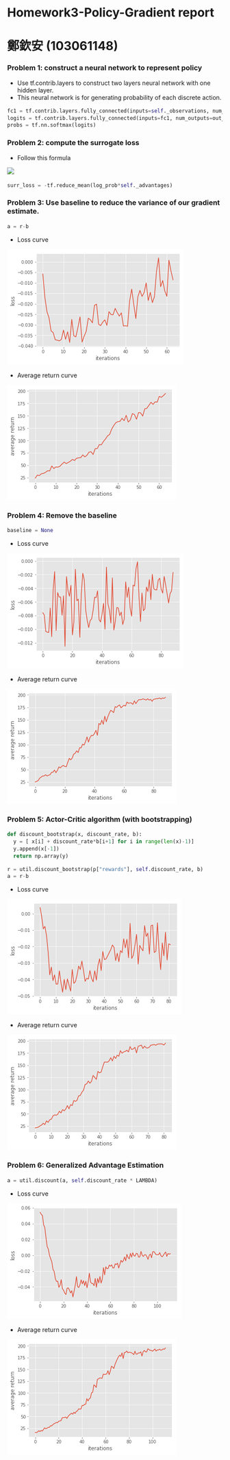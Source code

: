 # Homework3-Policy-Gradient report 
# 鄭欽安 (103061148)
### Problem 1: construct a neural network to represent policy
* Use tf.contrib.layers to construct two layers neural network with one hidden layer.
* This neural network is for generating probability of each discrete action.  
  
```python
fc1 = tf.contrib.layers.fully_connected(inputs=self._observations, num_outputs=hidden_dim, scope='fc1', activation_fn=tf.nn.tanh)
logits = tf.contrib.layers.fully_connected(inputs=fc1, num_outputs=out_dim, scope='fc2', activation_fn=None)
probs = tf.nn.softmax(logits) 
```
### Problem 2: compute the surrogate loss
* Follow this formula
<img src="https://latex.codecogs.com/gif.latex?/L(\\theta)=\\frac{1}{(NT)}(\\sum_{i=1}^N\\sum_{t=0}^Tlog \\pi_ \\theta(a_t^i|s_t^i)*R_t^i)" />   

   
```python
surr_loss = -tf.reduce_mean(log_prob*self._advantages)
```
###  Problem 3: Use baseline to reduce the variance of our gradient estimate.
  
```python
a = r-b
```
* Loss curve  
<img src=./output_figure/p3_loss.png/>  
  
* Average return curve  
<img src=./output_figure/p3_return.png/> 
  
### Problem 4: Remove the baseline  
  
```python
baseline = None
```
* Loss curve  
<img src=./output_figure/p4_loss.png/>  
  
* Average return curve  
<img src=./output_figure/p4_return.png/> 
  
### Problem 5: Actor-Critic algorithm (with bootstrapping)  
  
```python
def discount_bootstrap(x, discount_rate, b):
  y = [ x[i] + discount_rate*b[i+1] for i in range(len(x)-1)]
  y.append(x[-1])
  return np.array(y)
```

```python
r = util.discount_bootstrap(p["rewards"], self.discount_rate, b)  
a = r-b
```

* Loss curve  
<img src=./output_figure/p5_loss.png/>  
  
* Average return curve  
<img src=./output_figure/p5_return.png/>  
  
### Problem 6: Generalized Advantage Estimation  
```python
a = util.discount(a, self.discount_rate * LAMBDA)
```

* Loss curve  
<img src=./output_figure/p6_loss.png/>  
  
* Average return curve  
<img src=./output_figure/p6_return.png/>  
  
  
